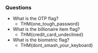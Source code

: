 ### Questions
- What is the OTP flag?
	- THM{one_tough_password}
- What is the billionaire item flag?
	- THM{credit_card_undeclined}
- What is the biometric flag?
	- THM{dont_smash_your_keyboard}